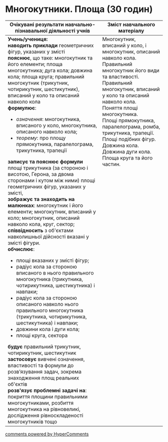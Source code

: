 <div id="hypercomments_widget" class="js-hypercomments-widget invisible"></div>

# Многокутники. Площа (30 годин)

<table>
  <tr>
    <td width="60%" align="center"><b>Очікувані результати навчально-пізнавальної діяльності учнів</b>
    </td>
    <td width="40%" align="center"><b>Зміст навчального матеріалу</b>
    </td>
  </tr>
<tbody>
  <tr>
  	<td width="60%" style="vertical-align:top !important;">
  		<b>Учень/учениця:</b> <br>
  		<b>наводить приклади</b> геометричних фігур, указаних у змісті <br>
  		<b>пояснює</b>, що таке: многокутник та його елементи; площа многокутника; дуга кола; довжина кола; площа круга; правильний многокутник (трикутник, чотирикутник, шестикутник), вписаний у коло та описаний навколо кола <br>
  		<b>формулює</b>:
  		<ul>  
  			<li><i>означення</i>: многокутника, вписаного у коло, многокутника, описаного навколо кола;</li>
  			<li><i>теорему</i>: про площу прямокутника, паралелограма, трикутника, трапеції</li> 
  		</ul>
  		<b>записує та пояснює формули</b> площі трикутника (за стороною і висотою, Герона, за двома сторонами і кутом між ними) площі геометричних фігур, указаних у змісті,  <br>
  		<b>зображує та знаходить на малюнках</b>: многокутник і його елементи; многокутник, вписаний у коло; многокутник, описаний навколо кола, круг, сектор; <br>
  		<b>співвідносить</b> з об'єктами навколишньої дійсності вказані у змісті фігури. <br>
  		<b>обчислює</b>:
  		<ul>
  			<li>площі вказаних у змісті фігур;</li>
  			<li>радіус кола за стороною вписаного в нього правильного многокутника (трикутника, чотирикутника, шестикутника) і навпаки;</li>
  			<li>радіус кола за стороною описаного навколо нього правильного многокутника (трикутника, чотирикутника, шестикутника) і навпаки;</li>
  			<li>довжини кола і дуги кола;</li>
  			<li>площі круга, сектора </li>
  		</ul>
  		<b>будує</b> правильний трикутник, чотирикутник, шестикутник <br>
  		<b>застосовує</b> вивчені означення, властивості та формули до розв’язування задач, зокрема знаходження площ реальних об'єктів <br>
  		<b>розв'язує проблемні задачі на</b>: покриття площини правильними многокутниками, розбиття многокутника на рівновеликі, дослідження рівноскладеності многокутників тощо
  	</td>
  	<td width="40%" style="vertical-align:top !important;">
  		Многокутник, вписаний у коло, і многокутник, описаний навколо кола. <br>
  		Правильний многокутник його види та властивості. Правильний многокутник, вписаний у коло та описаний навколо кола. <br>
  		Поняття площі многокутника. <br>
  		Площі прямокутника, паралелограма, ромба, трикутника, трапеції. <br>
  		Площі подібних фігур. <br>
  		Довжина кола. Довжина дуги кола. <br>
  		Площа круга та його частин. <br>
  	</td>
  </tr>
</tbody>
</table>

<div class="js-hypercomments-container">
<a href="http://hypercomments.com" class="hc-link" title="comments widget">comments powered by HyperComments</a>
</div>